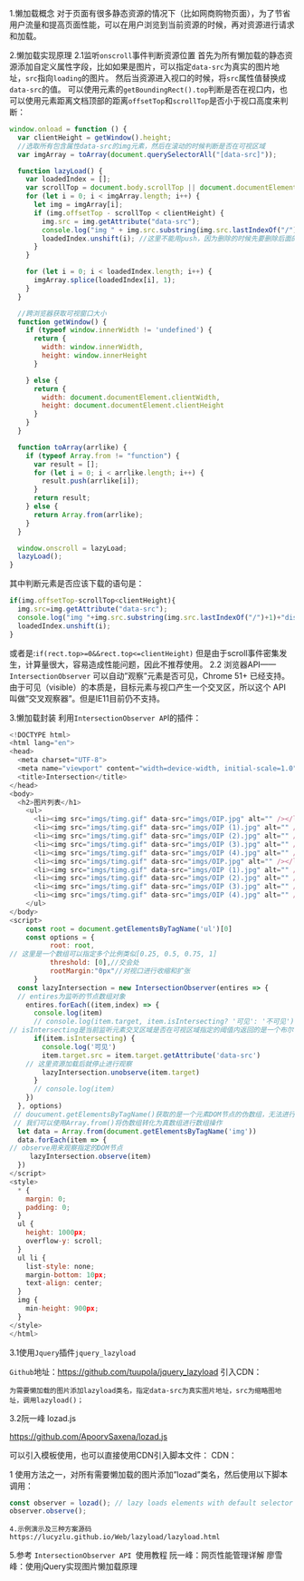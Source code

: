 1.懒加载概念
对于页面有很多静态资源的情况下（比如网商购物页面），为了节省用户流量和提高页面性能，可以在用户浏览到当前资源的时候，再对资源进行请求和加载。

2.懒加载实现原理
2.1监听`onscroll`事件判断资源位置
首先为所有懒加载的静态资源添加自定义属性字段，比如如果是图片，可以指定`data-src`为真实的图片地址，`src`指向`loading`的图片。
然后当资源进入视口的时候，将`src`属性值替换成`data-src`的值。
可以使用元素的`getBoundingRect().top`判断是否在视口内，也可以使用元素距离文档顶部的距离`offsetTop`和`scrollTop`是否小于视口高度来判断：

```js
window.onload = function () {
  var clientHeight = getWindow().height;
  //选取所有包含属性data-src的img元素，然后在滚动的时候判断是否在可视区域
  var imgArray = toArray(document.querySelectorAll("[data-src]"));

  function lazyLoad() {
    var loadedIndex = [];
    var scrollTop = document.body.scrollTop || document.documentElement.scrollTop;
    for (let i = 0; i < imgArray.length; i++) {
      let img = imgArray[i];
      if (img.offsetTop - scrollTop < clientHeight) {
        img.src = img.getAttribute("data-src");
        console.log("img " + img.src.substring(img.src.lastIndexOf("/") + 1) + "display.");
        loadedIndex.unshift(i); //这里不能用push，因为删除的时候先要删除后面的，再删除前面的，否则Array删除了前面的，后面的就会自动覆盖到前面来。
      }
    }

    for (let i = 0; i < loadedIndex.length; i++) {
      imgArray.splice(loadedIndex[i], 1);
    }
  }

  //跨浏览器获取可视窗口大小
  function getWindow() {
    if (typeof window.innerWidth != 'undefined') {
      return {
        width: window.innerWidth,
        height: window.innerHeight
      }

    } else {
      return {
        width: document.documentElement.clientWidth,
        height: document.documentElement.clientHeight
      }
    }
  }

  function toArray(arrlike) {
    if (typeof Array.from != "function") {
      var result = [];
      for (let i = 0; i < arrlike.length; i++) {
        result.push(arrlike[i]);
      }
      return result;
    } else {
      return Array.from(arrlike);
    }
  }

  window.onscroll = lazyLoad;
  lazyLoad();
}
```
其中判断元素是否应该下载的语句是：

```js
if(img.offsetTop-scrollTop<clientHeight){
  img.src=img.getAttribute("data-src");
  console.log("img "+img.src.substring(img.src.lastIndexOf("/")+1)+"display.");
  loadedIndex.unshift(i);
}
```
或者是:`if(rect.top>=0&&rect.top<=clientHeight)`
但是由于scroll事件密集发生，计算量很大，容易造成性能问题，因此不推荐使用。
2.2 浏览器API——`IntersectionObserver`
可以自动”观察”元素是否可见，Chrome 51+ 已经支持。由于可见（visible）的本质是，目标元素与视口产生一个交叉区，所以这个 API 叫做”交叉观察器”。但是IE11目前仍不支持。

3.懒加载封装
利用`IntersectionObserver AP`I的插件：

```js
<!DOCTYPE html>
<html lang="en">
<head>
  <meta charset="UTF-8">
  <meta name="viewport" content="width=device-width, initial-scale=1.0">
  <title>Intersection</title>
</head>
<body>
  <h2>图片列表</h1>
    <ul>
      <li><img src="imgs/timg.gif" data-src="imgs/OIP.jpg" alt="" /></li>
      <li><img src="imgs/timg.gif" data-src="imgs/OIP (1).jpg" alt="" /></li>
      <li><img src="imgs/timg.gif" data-src="imgs/OIP (2).jpg" alt="" /></li>
      <li><img src="imgs/timg.gif" data-src="imgs/OIP (3).jpg" alt="" /></li>
      <li><img src="imgs/timg.gif" data-src="imgs/OIP (4).jpg" alt="" /></li>
      <li><img src="imgs/timg.gif" data-src="imgs/OIP.jpg" alt="" /></li>
      <li><img src="imgs/timg.gif" data-src="imgs/OIP (1).jpg" alt="" /></li>
      <li><img src="imgs/timg.gif" data-src="imgs/OIP (2).jpg" alt="" /></li>
      <li><img src="imgs/timg.gif" data-src="imgs/OIP (3).jpg" alt="" /></li>
      <li><img src="imgs/timg.gif" data-src="imgs/OIP (4).jpg" alt="" /></li>
    </ul>
</body>
<script>
    const root = document.getElementsByTagName('ul')[0]
    const options = {
          root: root,
// 这里是一个数组可以指定多个比例类似[0.25, 0.5, 0.75, 1]
          threshold: [0],//交会处
          rootMargin:"0px"//对视口进行收缩和扩张
      }
  const lazyIntersection = new IntersectionObserver(entires => {
  // entires为监听的节点数组对象
    entires.forEach((item,index) => {
      console.log(item)
      // console.log(item.target, item.isIntersecting? '可见': '不可见')
// isIntersecting是当前监听元素交叉区域是否在可视区域指定的阈值内返回的是一个布尔值
      if(item.isIntersecting) {
        console.log('可见')
        item.target.src = item.target.getAttribute('data-src')
    // 这里资源加载后就停止进行观察
        lazyIntersection.unobserve(item.target)
      }
      // console.log(item)
    })
  }, options)
 // doucument.getElementsByTagName()获取的是一个元素DOM节点的伪数组，无法进行数组的遍历
 // 我们可以使用Array.from()将伪数组转化为真数组进行数组操作
  let data = Array.from(document.getElementsByTagName('img'))
  data.forEach(item => {
// observe用来观察指定的DOM节点
     lazyIntersection.observe(item)
  })
</script>
<style>
  * {
    margin: 0;
    padding: 0;
  }
  ul {
    height: 1000px;
    overflow-y: scroll;
  }
  ul li {
    list-style: none;
    margin-bottom: 10px;
    text-align: center;
  }
  img {
    min-height: 900px;
  }
</style>
</html>
```

3.1使用`Jquery`插件`jquery_lazyload`

`Github`地址：https://github.com/tuupola/jquery_lazyload
引入CDN：

<script src="https://cdn.jsdelivr.net/npm/lazyload@2.0.0-beta.2/lazyload.js"></script>
    为需要懒加载的图片添加lazyload类名，指定data-src为真实图片地址，src为缩略图地址，调用lazyload()；
3.2阮一峰 lozad.js

https://github.com/ApoorvSaxena/lozad.js

可以引入模板使用，也可以直接使用CDN引入脚本文件：
CDN：

<script type="text/javascript" src="https://cdn.jsdelivr.net/npm/lozad/dist/lozad.min.js"></script>
1
使用方法之一，对所有需要懒加载的图片添加”lozad”类名，然后使用以下脚本调用：

```js
const observer = lozad(); // lazy loads elements with default selector as '.lozad'
observer.observe();
```

```
4.示例演示及三种方案源码
https://lucyzlu.github.io/Web/lazyload/lazyload.html
```

5.参考
`IntersectionObserver API `使用教程
阮一峰：网页性能管理详解
廖雪峰：使用jQuery实现图片懒加载原理